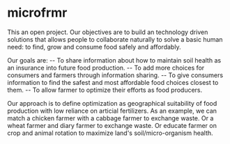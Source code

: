 # microfrmr

This an open project. Our objectives are to build an technology driven solutions that allows people to collaborate naturally to solve a basic human need: to find, grow and consume food safely and affordably. 

Our goals are:
-- To share information about how to maintain soil health as an insurance into future food production.
-- To add more choices for consumers and farmers through information sharing. 
-- To give consumers information to find the safest and most affordable food choices closest to them.
-- To allow farmer to optimize their efforts as food producers. 

Our approach is to define optimization as geographical suitability of food production with low reliance on articial fertilizers. As an example, we can match a chicken farmer with a cabbage farmer to exchange waste. Or a wheat farmer and diary farmer to exchange waste. Or educate farmer on crop and animal rotation to maximize land's soil/micro-organism health.
